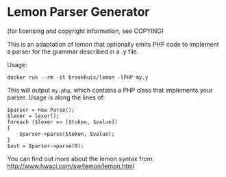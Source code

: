 Lemon Parser Generator
======================

(for licensing and copyright information, see COPYING)

This is an adaptation of lemon that optionally emits PHP code to implement a
parser for the grammar described in a .y file.

Usage:

	docker run --rm -it broekhuis/lemon -lPHP my.y

This will output `my.php`, which contains a PHP class that implements your parser.
Usage is along the lines of:

	$parser = new Parse();
	$lexer = lexer();
	foreach ($lexer => [$token, $value])
	{
		$parser->parse($token, $value);
	}
	$ast = $parser->parse(0);

You can find out more about the lemon syntax from:
<http://www.hwaci.com/sw/lemon/lemon.html>
